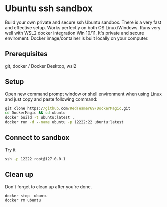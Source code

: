 # Ubuntu ssh sandbox

Build your own private and secure ssh Ubuntu sandbox. There is a very fast and effective setup. Works perfectly on both OS Linux/Windows. Runs very well with  WSL2 docker integration Win 10/11. It's private and secure enviroment. Docker image/container is built locally on your computer.

## Prerequisites

git, docker / Docker Desktop, wsl2

## Setup
Open new command prompt window or shell environment when using Linux and just copy and paste following command: 

```cmd
git clone https://github.com/RedTeamer69/DockerMagic.git
cd DockerMagic && cd ubuntu
docker build -t ubuntu:latest .
docker run -d --name ubuntu -p 12222:22 ubuntu:latest
```

## Connect to sandbox
Try it
```cmd
ssh -p 12222 root@127.0.0.1
```

## Clean up

Don't forget to clean up after you're done. 
```cmd
docker stop  ubuntu
docker rm ubuntu
```

